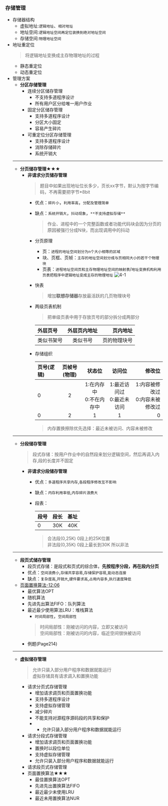 ### 存储管理
  + 存储器结构
    + 虚拟地址:`逻辑地址`、`相对地址`
    + 地址空间:`逻辑地址空间再定位装换到绝对地址空间`
    + 存储空间:`物理地址空间`
  + 地址重定位
    > 将逻辑地址变换成主存物理地址的过程
    + 静态重定位
    + 动态重定位
  + 管理方案
    + **分区存储管理**
      * 连续分区储存管理
        + 不支持多道程序设计
        + 所有用户区分给唯一用户作业
      * 固定分区储存管理
        + 支持多道程序设计
        + 分区大小固定
        + 容易产生碎片
      * 可重定位分区存储管理
        + 支持多道程序设计
        + 消除存储碎片
        + 系统开销大
    ---
    + **分页储存管理★★★**
      + **非请求分页储存管理**
        > 题目中如果出现地址位长多少，页长xx字节，默认为按字节编码，不再需要把字节*8bit
        + 优点：`碎片小`，`利用率高`，`分配及管理简单`
        + 缺点：`系统开销大`，`抖动现象`，`**不支持虚拟存储**`
          > 作业、进程中的一个完整函数或者功能代码块会因为分页的原因被强行分成N块，而出现调用中的抖动
        + 分页原理
          + 页：`进程的地址空间划分为n个大小相等的区域`
          + 块、页框、页帧：`主存的地址空间划分成与页相同大小的若干个物理块`
          + 页表：`进程地址空间页和主存物理地址空间的映射表`/`地址变换机构利用页表把程序中逻辑地址变成主存的物理地址`
          ![4-1](https://github.com/flysafely/Software-Design-Engineer-Note/blob/master/%E7%AC%AC%E5%9B%9B%E7%AB%A0-%E6%93%8D%E4%BD%9C%E7%B3%BB%E7%BB%9F%E7%9F%A5%E8%AF%86/%E6%9C%AC%E7%AB%A0%E5%9B%BE%E7%A4%BA/4-1.jpg)
        + 快表
          > 增加**联想存储器**存放最活跃的几页物理块号
        + 两级页表机制
          > 把单级页表中用于存放页号的部分拆分成两部分

          |外层页号|外层页内地址|页内地址|
          |:----|:----:|----:|
          |类似书架号|类似书号|页的物理块号|
        + 存储组织

          |页号(逻辑)|页帧号(物理)|状态位|访问位|修改位|
          |:----|:----:|:----:|:----:|----:|
          |0|2|1:在内存中<br>0:不在内存中|1:最近访问过<br>0:最近未访问|1:内容被修改过<br>0:内容未被修改过|
          |0|2|1|1|0|
          > 内存置换擦除优先选择：最近未被访问、内容未被修改
    ---
    + **分段储存管理**
      > 段式存储：按用户作业中的自然段来划分逻辑空间，然后再调入内存,段的长度并不固定
      + **非请求分段储存管理**
        + 优点：`多道程序共享内存`,`各段程序修改互不影响`
        + 缺点：`内存利用率低`,`内存碎片浪费大`
        + 段表：

          |段号|段长|基址|
          |:----|:----:|----:|
          |0|30K|40K|
          > 合法段(0,25K)  0段上的25K位置<br>
            非法段(0,35K)  0段上最长到30K 所以非法
    ---
    + **段页式储存管理**
      + 段页式存储：是段式和页式的综合体，**先按程序分段，再在段内分页**
      + 优点：`空间浪费小`,`存储共享容易`,`存储保护容易`,`能动态连接`
      + 缺点：`复杂度高`,`开销大`,`硬件要求高`,`占用内容多`,`执行速度降低`
    + [页面置换算法-12:06](https://pan.baidu.com/play/video#/video?path=%2F%E8%B5%84%E6%BA%90%2F%E8%BD%AF%E8%80%83%E6%95%99%E7%A8%8B%2F2018%E5%B9%B4%E8%B5%84%E6%96%99%2F0%E8%BD%AF%E8%80%83%E4%B8%AD%E7%BA%A7%E4%B9%8B%E8%BD%AF%E4%BB%B6%E8%AE%BE%E8%AE%A1%E5%B8%88%2F%E8%A7%86%E9%A2%91%E5%92%8C%E8%AF%BE%E4%BB%B6%2F%E7%8E%8B%E5%AF%84%E6%B8%85%EF%BC%8C%E7%AC%AC%E4%BA%94%E7%89%88%E6%95%99%E5%AD%A6%E8%A7%86%E9%A2%91%2F%E7%AC%AC%202%20%E7%AB%A0%20%E6%93%8D%E4%BD%9C%E7%B3%BB%E7%BB%9F%2F%E7%AC%AC2%E8%8A%82%E5%AD%98%E5%82%A8%E7%AE%A1%E7%90%86_recv.mp4&t=-1)
      + 最优算法OPT
      + 随机算法
      + 先进先出算法FIFO：队列算法
      + 最近最少使用算法LRU：堆栈算法
        + `时间局部性`，`空间局部性`
        > 时间局部性：刚被访问的内容，立即又被访问<br>
          空间局部性：刚被访问的内容，临近空间很快被访问
      + 例题(Page214)
    ---
    + **虚拟储存管理**
      > 允许只装入部分用户程序和数据就能运行<br>
        虚拟存储具有请求调入和置换功能
      + 请求分页式存储管理
        + 增加请求调页和页面置换功能
        + 支持多道程序设计
        + 支持虚拟存储管理
        + 减少碎片
        + 不能支持对源程序源码段的共享和保护
        + + 允许只装入部分用户程序和数据就能运行
      + 请求分段式存储管理
        + 增加请求调页和页面置换功能
        + 置换时以段位单位
        + 支持虚拟存储管理
        + 允许只装入部分用户程序和数据就能运行
      + 请求段页式存储管理
      + 页面置换算法★★★
        + 最佳置换算法OPT
        + 先进先出置换算法FIFO
        + 最近最少未使用LRU
        + 最近未用置换算法NUR
